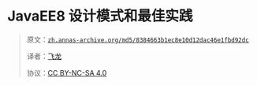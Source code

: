 # JavaEE8 设计模式和最佳实践

> 原文：[`zh.annas-archive.org/md5/8384663b1ec8e10d12dac46e1fbd92dc`](https://zh.annas-archive.org/md5/8384663b1ec8e10d12dac46e1fbd92dc)
> 
> 译者：[飞龙](https://github.com/wizardforcel)
> 
> 协议：[CC BY-NC-SA 4.0](http://creativecommons.org/licenses/by-nc-sa/4.0/)
